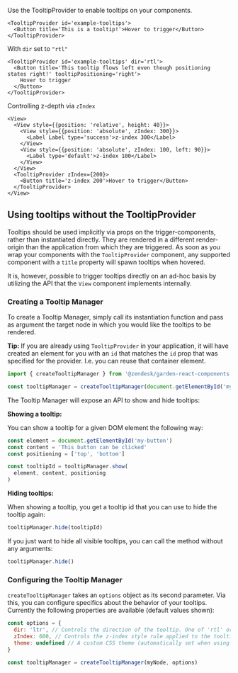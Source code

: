 Use the TooltipProvider to enable tooltips on your components.

```
<TooltipProvider id='example-tooltips'>
  <Button title='This is a tooltip!'>Hover to trigger</Button>
</TooltipProvider>
```

With `dir` set to `"rtl"`

```
<TooltipProvider id='example-tooltips' dir='rtl'>
  <Button title='This tooltip flows left even though positioning states right!' tooltipPositioning='right'>
    Hover to trigger
  </Button>
</TooltipProvider>
```

Controlling z-depth via `zIndex`

```
<View>
  <View style={{position: 'relative', height: 40}}>
    <View style={{position: 'absolute', zIndex: 300}}>
      <Label Label type='success'>z-index 300</Label>
    </View>
    <View style={{position: 'absolute', zIndex: 100, left: 90}}>
      <Label type='default'>z-index 100</Label>
    </View>
  </View>
  <TooltipProvider zIndex={200}>
    <Button title='z-index 200'>Hover to trigger</Button>
  </TooltipProvider>
</View>
```

## Using tooltips without the TooltipProvider

Tooltips should be used implicitly via props on the trigger-components, rather
than instantiated directly. They are rendered in a different render-origin than
the application from which they are triggered. As soon as you wrap your
components with the `TooltipProvider` component, any supported component with a
`title` property will spawn tooltips when hovered.

It is, however, possible to trigger tooltips directly on an ad-hoc basis by
utilizing the API that the `View` component implements internally.

### Creating a Tooltip Manager

To create a Tooltip Manager, simply call its instantiation function and pass as
argument the target node in which you would like the tooltips to be rendered.

**Tip:** If you are already using `TooltipProvider` in your application, it will
have created an element for you with an `id` that matches the `id` prop that was
specified for the provider. I.e. you can reuse that container element.

```js static
import { createTooltipManager } from '@zendesk/garden-react-components'

const tooltipManager = createTooltipManager(document.getElementById('my-tooltips'))
```

The Tooltip Manager will expose an API to show and hide tooltips:

**Showing a tooltip:**

You can show a tooltip for a given DOM element the following way:

```js static
const element = document.getElementById('my-button')
const content = 'This button can be clicked'
const positioning = ['top', 'bottom']

const tooltipId = tooltipManager.show(
  element, content, positioning
)
```

**Hiding tooltips:**

When showing a tooltip, you get a tooltip id that you can use to hide the
tooltip again:

```js static
tooltipManager.hide(tooltipId)
```

If you just want to hide all visible tooltips, you can call the method without any
arguments:

```js static
tooltipManager.hide()
```

### Configuring the Tooltip Manager

`createTooltipManager` takes an `options` object as its second parameter.
Via this, you can configure specifics about the behavior of your tooltips.
Currently the following properties are available (default values shown):

```js static
const options = {
  dir: 'ltr', // Controls the direction of the tooltip. One of 'rtl' or 'ltr'.
  zIndex: 600, // Controls the z-index style rule applied to the tooltip container.
  theme: undefined // A custom CSS theme (automatically set when using <ThemeProvider>).
}

const tooltipManager = createTooltipManager(myNode, options)
```
